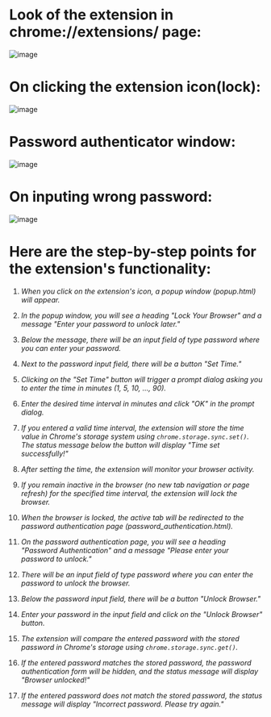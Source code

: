 # Look of the extension in chrome://extensions/ page:
![image](https://github.com/rks-031/browser-locker-extension/assets/103258259/a4f382b8-aaf9-42bd-8f0d-8e3373d35405)

# On clicking the extension icon(lock):
![image](https://github.com/rks-031/browser-locker-extension/assets/103258259/f4fe2616-e640-4d29-9639-1da9d7c98310)

# Password authenticator window:
![image](https://github.com/rks-031/browser-locker-extension/assets/103258259/9d5e803d-6449-4af7-9571-8b80caf398c7)

# On inputing wrong password:
![image](https://github.com/rks-031/browser-locker-extension/assets/103258259/c76a496a-7d67-4bfa-b382-51bd1dc4b3ce)

# Here are the step-by-step points for the extension's functionality:

1. _When you click on the extension's icon, a popup window (popup.html) will appear._

2. _In the popup window, you will see a heading "Lock Your Browser" and a message "Enter your password to unlock later."_

3. _Below the message, there will be an input field of type password where you can enter your password._

4. _Next to the password input field, there will be a button "Set Time."_

5. _Clicking on the "Set Time" button will trigger a prompt dialog asking you to enter the time in minutes (1, 5, 10, ..., 90)._

6. _Enter the desired time interval in minutes and click "OK" in the prompt dialog._

7. _If you entered a valid time interval, the extension will store the time value in Chrome's storage system using `chrome.storage.sync.set()`. The status message below the button will display "Time set successfully!"_

8. _After setting the time, the extension will monitor your browser activity._

9. _If you remain inactive in the browser (no new tab navigation or page refresh) for the specified time interval, the extension will lock the browser._

10. _When the browser is locked, the active tab will be redirected to the password authentication page (password_authentication.html)._

11. _On the password authentication page, you will see a heading "Password Authentication" and a message "Please enter your password to unlock."_

12. _There will be an input field of type password where you can enter the password to unlock the browser._

13. _Below the password input field, there will be a button "Unlock Browser."_

14. _Enter your password in the input field and click on the "Unlock Browser" button._

15. _The extension will compare the entered password with the stored password in Chrome's storage using `chrome.storage.sync.get()`._

16. _If the entered password matches the stored password, the password authentication form will be hidden, and the status message will display "Browser unlocked!"_

17. _If the entered password does not match the stored password, the status message will display "Incorrect password. Please try again."_
